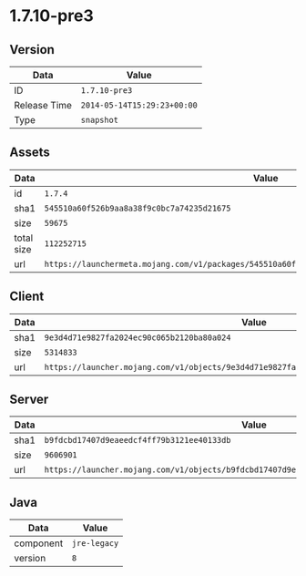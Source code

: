 # 1.7.10-pre3

## Version

|**Data**        | **Value**                 |
|----------------|-------------------------|
| ID   | ```1.7.10-pre3```   |
| Release Time   | ```2014-05-14T15:29:23+00:00```   |
| Type   | ```snapshot```   |

## Assets

|**Data**        | **Value**                 |
|----------------|-------------------------|
| id   | ```1.7.4```   |
| sha1   | ```545510a60f526b9aa8a38f9c0bc7a74235d21675```   |
| size   | ```59675```   |
| total size  | ```112252715```  |
| url       | ```https://launchermeta.mojang.com/v1/packages/545510a60f526b9aa8a38f9c0bc7a74235d21675/1.7.4.json``` |

## Client

|**Data**        | **Value**                 |
|----------------|-------------------------|
| sha1   | ```9e3d4d71e9827fa2024ec90c065b2120ba80a024```   |
| size   | ```5314833```   |
| url       | ```https://launcher.mojang.com/v1/objects/9e3d4d71e9827fa2024ec90c065b2120ba80a024/client.jar``` |

## Server

|**Data**        | **Value**                 |
|----------------|-------------------------|
| sha1   | ```b9fdcbd17407d9eaeedcf4ff79b3121ee40133db```   |
| size   | ```9606901```   |
| url       | ```https://launcher.mojang.com/v1/objects/b9fdcbd17407d9eaeedcf4ff79b3121ee40133db/server.jar``` |

## Java

|**Data**        | **Value**                 |
|----------------|-------------------------|
| component   | ```jre-legacy```   |
| version   | ```8```   |